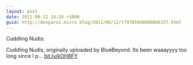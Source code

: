 ```yaml
---
layout: post
date: 2011-06-12 14:20 +1000
guid: http://desparoz.micro.blog/2011/06/12/t79765040600846337.html
---
```

Cuddling Nudis: 

Cuddling Nudis, originally uploaded by BlueBeyond.
Its been waaayyyy too long since I p... [bit.ly/kOH8FY](http://bit.ly/kOH8FY)
